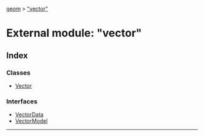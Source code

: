 [geom](../README.md) > ["vector"](../modules/_vector_.md)

# External module: "vector"

## Index

### Classes

* [Vector](../classes/_vector_.vector.md)

### Interfaces

* [VectorData](../interfaces/_vector_.vectordata.md)
* [VectorModel](../interfaces/_vector_.vectormodel.md)

---

